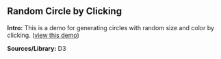 Random Circle by Clicking
-----
**Intro:**
This is a demo for generating circles with random size and color by clicking. ([view this demo](https://yiic.github.io/my-D3-projects/randomCirclebyClicking/randomCirclebyClicking.html))

**Sources/Library:** D3
